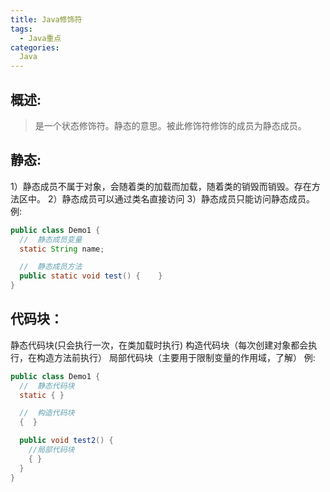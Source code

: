 ```yaml
---
title: Java修饰符
tags:
  - Java重点
categories:
  Java
---
```


## 概述:
> 是一个状态修饰符。静态的意思。被此修饰符修饰的成员为静态成员。

## 静态:
  1）静态成员不属于对象，会随着类的加载而加载，随着类的销毁而销毁。存在方法区中。
  2）静态成员可以通过类名直接访问
  3）静态成员只能访问静态成员。
  例:
  ``` Java
  public class Demo1 {
    //  静态成员变量
    static String name;

    //  静态成员方法
    public static void test() {    }
  }
  ```

## 代码块：
静态代码块(只会执行一次，在类加载时执行)
构造代码块（每次创建对象都会执行，在构造方法前执行）
局部代码块（主要用于限制变量的作用域，了解）
例:
``` Java
public class Demo1 {
  //  静态代码块
  static { }

  //  构造代码块
  {  }

  public void test2() {
    //局部代码块
    { }
  }
}
```